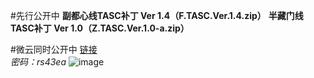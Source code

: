 #先行公开中
**副都心线TASC补丁 Ver 1.4（F.TASC.Ver.1.4.zip）** 
**半藏门线TASC补丁 Ver 1.0（Z.TASC.Ver.1.0-a.zip）** 

#微云同时公开中
[链接](https://share.weiyun.com/gd9AXFqu)  
_密码：rs43ea_
![image](https://i.loli.net/2020/11/15/lCbE2o43qJmsywr.png)
